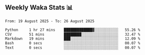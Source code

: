 ## Weekly Waka Stats 📊
<!--START_SECTION:waka-->

```txt
From: 19 August 2025 - To: 26 August 2025

Python     1 hr 27 mins    █████████████▓░░░░░░░░░░░   55.26 %
CSV        51 mins         ████████░░░░░░░░░░░░░░░░░   32.47 %
Markdown   19 mins         ███░░░░░░░░░░░░░░░░░░░░░░   12.09 %
Bash       0 secs          ░░░░░░░░░░░░░░░░░░░░░░░░░   00.07 %
Text       0 secs          ░░░░░░░░░░░░░░░░░░░░░░░░░   00.07 %
```

<!--END_SECTION:waka-->

<!--

Here are some ideas to get you started:

- 🔭 I’m currently working on (way to add branches committed on)
- 🌱 I’m currently learning Web Frameworks and Machine Learning! (Lisp, JS (react & angular), Python, and __)
- 💬 Ask me about ...
- 📫 How to reach me: 
- 😄 Pronouns: He/Him/His
- ⚡ Fun fact: ...

that-recsys-lab
-->
